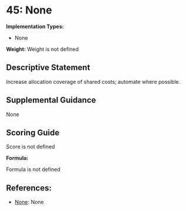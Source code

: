 # 45: None

**Implementation Types:**

- None

**Weight:** Weight is not defined

## Descriptive Statement

Increase allocation coverage of shared costs; automate where possible.

## Supplemental Guidance

None

## Scoring Guide

Score is not defined

**Formula:**

Formula is not defined

## References:

- [None](None): None
